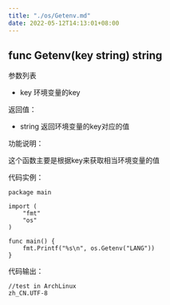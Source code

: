 ```yaml
---
title: "./os/Getenv.md"
date: 2022-05-12T14:13:01+08:00
---
```

## func Getenv(key string) string

参数列表

- key 环境变量的key

返回值：

- string 返回环境变量的key对应的值

功能说明：

这个函数主要是根据key来获取相当环境变量的值

代码实例：

    package main

    import (
        "fmt"
        "os"
    )

    func main() {
        fmt.Printf("%s\n", os.Getenv("LANG"))
    }

代码输出：

    //test in ArchLinux
    zh_CN.UTF-8
